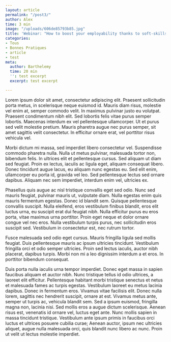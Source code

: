 ```yaml
---
layout: article
permalink: "/post3/"
author: Alex
time: 3 min
image: "/uploads/606de85793b85.jpg"
title: 'Webinar: "How to boost your employability thanks to soft-skills"'
categories:
- Tous
- Bonnes Pratiques
- article
- test
meta:
  author: Barthelemy
  time: 20 min
  '': test excerpt
  excerpt: test excerpt

---
```

Lorem ipsum dolor sit amet, consectetur adipiscing elit. Praesent sollicitudin porta metus, in scelerisque neque euismod id. Mauris diam risus, molestie vel enim at, semper commodo velit. In maximus pulvinar justo eu volutpat. Praesent condimentum nibh elit. Sed lobortis felis vitae purus semper lobortis. Maecenas interdum ex vel pellentesque ullamcorper. Ut et purus sed velit molestie pretium. Mauris pharetra augue nec purus semper, sit amet sagittis velit consectetur. In efficitur ornare erat, vel porttitor risus vehicula vel.

Morbi dictum mi massa, sed imperdiet libero consectetur vel. Suspendisse commodo pharetra nulla. Nulla ut metus pulvinar, malesuada tortor non, bibendum felis. In ultrices elit et pellentesque cursus. Sed aliquam ut diam sed feugiat. Proin ex lectus, iaculis ac ligula eget, aliquam consequat libero. Donec tincidunt augue lacus, eu aliquam nunc egestas eu. Sed elit enim, ullamcorper eu porta id, gravida vel leo. Sed pellentesque lectus sed ornare dapibus. Aliquam nec sem imperdiet, interdum enim vel, ultricies ex.

Phasellus quis augue ac nisl tristique convallis eget sed odio. Nunc sed mauris feugiat, pulvinar mauris ut, vulputate diam. Nulla egestas enim quis mauris fermentum egestas. Donec id blandit sem. Quisque pellentesque convallis suscipit. Nulla eleifend, eros vestibulum finibus blandit, eros elit luctus urna, eu suscipit erat dui feugiat nibh. Nulla efficitur purus eu eros porta, vitae maximus urna porttitor. Proin eget neque et dolor ornare congue vel nec eros. Nulla vestibulum turpis purus, nec sollicitudin eros suscipit sed. Vestibulum in consectetur est, nec rutrum tortor.

Fusce malesuada sed odio eget cursus. Mauris fringilla ligula sed mollis feugiat. Duis pellentesque mauris ac ipsum ultricies tincidunt. Vestibulum fringilla orci et odio semper ultricies. Proin sed lectus iaculis, auctor nibh placerat, dapibus turpis. Morbi non mi a leo dignissim interdum a et eros. In porttitor bibendum consequat.

Duis porta nulla iaculis urna tempor imperdiet. Donec eget massa in sapien faucibus aliquam et auctor nibh. Nunc tristique tellus id odio ultrices, a laoreet elit efficitur. Pellentesque habitant morbi tristique senectus et netus et malesuada fames ac turpis egestas. Vestibulum laoreet eu metus lacinia dapibus. Donec in fermentum eros. Vivamus vitae facilisis elit. Donec nulla lorem, sagittis nec hendrerit suscipit, ornare at est. Vivamus metus ante, semper ut turpis ac, vehicula blandit sem. Sed a ipsum euismod, fringilla magna non, lacinia nisi. Sed mollis eros a augue dictum scelerisque. Aenean risus est, venenatis id ornare vel, luctus eget ante. Nunc mollis sapien in massa tincidunt tristique. Vestibulum ante ipsum primis in faucibus orci luctus et ultrices posuere cubilia curae; Aenean auctor, ipsum nec ultricies aliquet, augue nulla malesuada orci, quis blandit nunc libero ac nunc. Proin ut velit ut lectus molestie imperdiet.